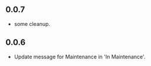<!-- https://developers.home-assistant.io/docs/add-ons/presentation#keeping-a-changelog -->

## 0.0.7

- some cleanup.

## 0.0.6

- Update message for Maintenance in 'In Maintenance'.
